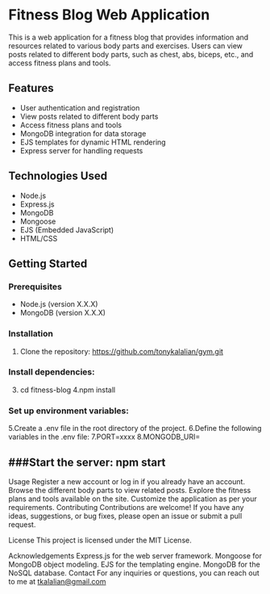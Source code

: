 # Fitness Blog Web Application
This is a web application for a fitness blog that provides information and resources related to various body parts and exercises. Users can view posts related to different body parts, such as chest, abs, biceps, etc., and access fitness plans and tools.

## Features

- User authentication and registration
- View posts related to different body parts
- Access fitness plans and tools
- MongoDB integration for data storage
- EJS templates for dynamic HTML rendering
- Express server for handling requests

## Technologies Used

- Node.js
- Express.js
- MongoDB
- Mongoose
- EJS (Embedded JavaScript)
- HTML/CSS

## Getting Started

### Prerequisites

- Node.js (version X.X.X)
- MongoDB (version X.X.X)

### Installation

1. Clone the repository:
https://github.com/tonykalalian/gym.git
  ### Install dependencies:
3.  cd fitness-blog
4.npm install
### Set up environment variables:
5.Create a .env file in the root directory of the project.
6.Define the following variables in the .env file:
7.PORT=xxxx
8.MONGODB_URI=<your-mongodb-connection-url>

###Start the server:
  npm start
  --------------------------------------------------------------------------------------------------------------------
Usage
Register a new account or log in if you already have an account.
Browse the different body parts to view related posts.
Explore the fitness plans and tools available on the site.
Customize the application as per your requirements.
Contributing
Contributions are welcome! If you have any ideas, suggestions, or bug fixes, please open an issue or submit a pull request.

License
This project is licensed under the MIT License.

Acknowledgements
Express.js for the web server framework.
Mongoose for MongoDB object modeling.
EJS for the templating engine.
MongoDB for the NoSQL database.
Contact
For any inquiries or questions, you can reach out to me at tkalalian@gmail.com
